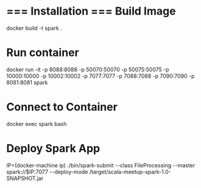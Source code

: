 === Installation ===
Build Image
===========

docker build -t spark .

Run container
=============
docker run -it -p 8088:8088 -p 50070:50070 -p 50075:50075 -p 10000:10000 -p 10002:10002 -p 7077:7077 -p 7088:7088 -p 7090:7090 -p 8081:8081 spark

Connect to Container
=============
docker exec spark bash


Deploy Spark App
================
IP=(docker-machine ip)
./bin/spark-submit --class FileProcessing --master spark://$IP:7077 --deploy-mode /target/scala-meetup-spark-1.0-SNAPSHOT.jar
